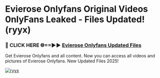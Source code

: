 # Evierose Onlyfans Original Videos 0nlyFans Leaked - Files Updated! (ryyx)

<h3>🔴 CLICK HERE 🌐==►► <a href="https://tinyurl.com/ehrbuxhb" rel="nofollow">Evierose Onlyfans Updated Files</a></h3>

Get Evierose Onlyfans and all content. Now you can access all videos and pictures of Evierose Onlyfans. New Updated Files 2025!

[![ryyx](https://i.imgur.com/lVYEuWS.gif)](https://tinyurl.com/ehrbuxhb)
